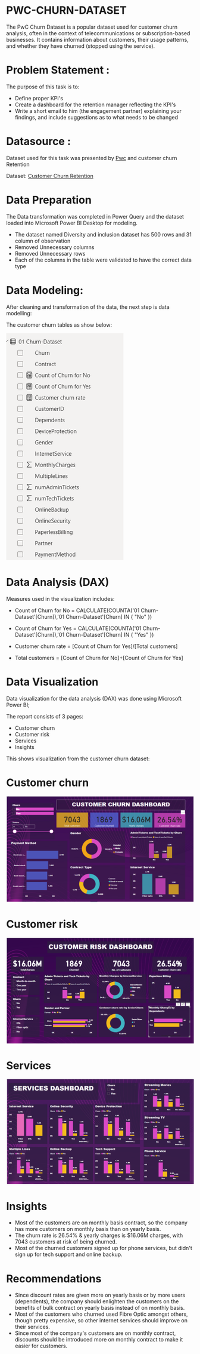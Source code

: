 # PWC-CHURN-DATASET
The PwC Churn Dataset is a popular dataset used for customer churn analysis, often in the context of telecommunications or subscription-based businesses. It contains information about customers, their usage patterns, and whether they have churned (stopped using the service).

# Problem Statement :
The purpose of this task is to:

- Define proper KPI's
- Create a dashboard for the retention manager reflecting the KPI's
- Write a short email to him (the engagement partner) explaining your findings, and include suggestions as to what needs to be changed

# Datasource :
Dataset used for this task was presented by [Pwc](heforage.com/virtual-experience/a87GpgE6tiku7q3gu/pw-c-switzerland/power-bi-cqxg/customer-retention) and customer churn Retention 

Dataset: [Customer Churn Retention](https://cdn.theforage.com/vinternships/companyassets/4sLyCPgmsy8DA6Dh3/02%20Churn-Dataset.xlsx)

# Data Preparation
The Data transformation was completed in Power Query and the dataset loaded into Microsoft Power BI Desktop for modeling.

- The dataset named Diversity and inclusion dataset has 500 rows and 31 column of observation
- Removed Unnecessary columns
- Removed Unnecessary rows
- Each of the columns in the table were validated to have the correct data type

# Data Modeling:
After cleaning and transformation of the data, the next step is data modelling:

The customer churn tables as show below:

![](churn_model.png.png)

# Data Analysis (DAX)
Measures used in the visualization includes:

- Count of Churn for No = CALCULATE(COUNTA('01 Churn-Dataset'[Churn]),'01 Churn-Dataset'[Churn] IN { "No" })
  
- Count of Churn for Yes = CALCULATE(COUNTA('01 Churn-Dataset'[Churn]),'01 Churn-Dataset'[Churn] IN { "Yes" })
  
- Customer churn rate = [Count of Churn for Yes]/[Total customers]
  
- Total customers = [Count of Churn for No]+[Count of Churn for Yes]

#  Data Visualization
Data visualization for the data analysis (DAX) was done using Microsoft Power BI;

The report consists of 3 pages:
- Customer churn
- Customer risk
- Services
- Insights

This shows visualization from the customer churn dataset:

# Customer churn

![](churn.png1.png)

# Customer risk

![](churn.png2.png)

# Services

![](churn.png3.png)

# Insights

- Most of the customers are on monthly basis contract, so the company has more customers on monthly basis than on yearly basis.
- The churn rate is 26.54% & yearly charges is $16.06M charges, with 7043 customers at risk of being churned.
- Most of the churned customers signed up for phone services, but didn't sign up for tech support and online backup.

# Recommendations

- Since discount rates are given more on yearly basis or by more users (dependents), the company should enlighten the customers on the benefits of bulk contract on yearly basis instead of on monthly basis.
- Most of the customers who churned used Fibre Optic amongst others, though pretty expensive, so other internet services should improve on their services.
- Since most of the company's customers are on monthly contract, discounts should be introduced more on monthly contract to make it easier for customers.

  


